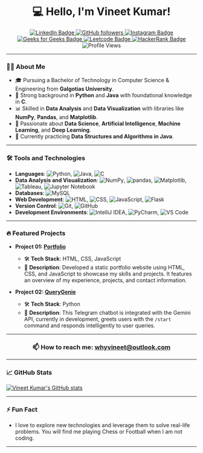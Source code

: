 
<h1 align="center">💻 Hello, I'm Vineet Kumar!</h1>

<p align="center">
  <a href="https://www.linkedin.com/in/whyvineet/">
    <img src="https://img.shields.io/badge/-VineetKumar-blue?style=flat&logo=Linkedin&logoColor=white" alt="LinkedIn Badge">
  </a>
  <a href="https://github.com/whyvineet">
    <img src="https://img.shields.io/github/followers/whyvineet?label=Follow&style=social" alt="GitHub followers">
  </a>
  <a href="https://www.instagram.com/whyvineet">
    <img src="https://img.shields.io/badge/-@whyvineet-E4405F?style=flat&logo=Instagram&logoColor=white" alt="Instagram Badge">
  </a>
  <a href="https://www.geeksforgeeks.org/user/whyvineet/">
    <img src="https://img.shields.io/badge/-GeeksforGeeks-0F9D58?style=flat&logo=GeeksforGeeks&logoColor=white" alt="Geeks for Geeks Badge">
  </a>
  <a href="https://leetcode.com/u/whyvineet/">
    <img src="https://img.shields.io/badge/-Leetcode-FFA116?style=flat&logo=leetcode&logoColor=white" alt="Leetcode Badge">
  </a>
  <a href="https://www.hackerrank.com/profile/whyvineet">
    <img src="https://img.shields.io/badge/-HackerRank-2EC866?style=flat&logo=HackerRank&logoColor=white" alt="HackerRank Badge">
  </a>
  <img src="https://komarev.com/ghpvc/?username=whyvineet&color=brightgreen" alt="Profile Views">
</p>

---

### 👨‍💻 About Me

- 🎓 Pursuing a Bachelor of Technology in Computer Science & Engineering from **Galgotias University**.
- 🐍 Strong background in **Python** and **Java** with foundational knowledge in **C**.
- 📊 Skilled in **Data Analysis** and **Data Visualization** with libraries like **NumPy**, **Pandas**, and **Matplotlib**.
- 🚀 Passionate about **Data Science**, **Artificial Intelligence**, **Machine Learning**, and **Deep Learning**.
- 🌱 Currently practicing **Data Structures and Algorithms in Java**.

---

### 🛠️ Tools and Technologies

- **Languages**: ![Python](https://img.shields.io/badge/-Python-000?&logo=python), ![Java](https://img.shields.io/badge/-Java-000?&logo=java), ![C](https://img.shields.io/badge/-C-000?&logo=c)
- **Data Analysis and Visualization**: ![NumPy](https://img.shields.io/badge/-NumPy-000?&logo=numpy), ![pandas](https://img.shields.io/badge/-pandas-000?&logo=pandas), ![Matplotlib](https://img.shields.io/badge/-Matplotlib-000?&logo=matplotlib), ![Tableau](https://img.shields.io/badge/-Tableau-000?&logo=tableau), ![Jupyter Notebook](https://img.shields.io/badge/-Jupyter%20Notebook-000?&logo=jupyter)
- **Databases**: ![MySQL](https://img.shields.io/badge/-MySQL-000?&logo=mysql)
- **Web Development**: ![HTML](https://img.shields.io/badge/-HTML-000?&logo=html5), ![CSS](https://img.shields.io/badge/-CSS-000?&logo=css3), ![JavaScript](https://img.shields.io/badge/-JavaScript-000?&logo=javascript), ![Flask](https://img.shields.io/badge/-Flask-000?&logo=flask)
- **Version Control**: ![Git](https://img.shields.io/badge/-Git-000?&logo=git), ![GitHub](https://img.shields.io/badge/-GitHub-000?&logo=github)
- **Development Environments**: ![IntelliJ IDEA](https://img.shields.io/badge/-IntelliJ%20IDEA-000?&logo=intellij%20idea), ![PyCharm](https://img.shields.io/badge/-PyCharm-000?&logo=pycharm), ![VS Code](https://img.shields.io/badge/-VS%20Code-000?&logo=visual-studio-code)

---

### 🔥 Featured Projects

- **Project 01: [Portfolio](https://github.com/whyvineet/portfolio)**

  - 🛠 **Tech Stack**: HTML, CSS, JavaScript
  - 🌟 **Description**: Developed a static portfolio website using HTML, CSS, and JavaScript to showcase my skills and projects. It features an overview of my experience, projects, and contact information.

- **Project 02: [QueryGenie](https://github.com/whyvineet/QueryGenie)**

  - 🛠 **Tech Stack**: Python
  - 🌟 **Description**: This Telegram chatbot is integrated with the Gemini API, currently in development, greets users with the `/start` command and responds intelligently to user queries.

---

<h3 align="center">📫 How to reach me: <a href="mailto:whyvineet@outlook.com">whyvineet@outlook.com</a></h3>

---

### 📈 GitHub Stats

<div align="left">
  <a href="https://github.com/whyvineet">
    <img src="https://github-readme-stats.vercel.app/api?username=whyvineet&show_icons=true&theme=radical" alt="Vineet Kumar's GitHub stats" />
  </a>
</div>

---

### ⚡ Fun Fact

- I love to explore new technologies and leverage them to solve real-life problems. You will find me playing Chess or Football when I am not coding.

---
